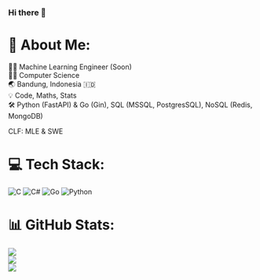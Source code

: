### Hi there 👋

# 💫 About Me:
😶‍🌫️ Machine Learning Engineer (Soon)<br>🧑‍🚀 Computer Science<br>🌏 Bandung, Indonesia 🇮🇩<br>💡 Code, Maths, Stats<br>🛠️ Python (FastAPI) & Go (Gin), SQL (MSSQL, PostgresSQL), NoSQL (Redis, MongoDB)

CLF: MLE & SWE

# 💻 Tech Stack:
![C](https://img.shields.io/badge/c-%2300599C.svg?style=for-the-badge&logo=c&logoColor=white) ![C#](https://img.shields.io/badge/c%23-%23239120.svg?style=for-the-badge&logo=csharp&logoColor=white) ![Go](https://img.shields.io/badge/go-%2300ADD8.svg?style=for-the-badge&logo=go&logoColor=white) ![Python](https://img.shields.io/badge/python-3670A0?style=for-the-badge&logo=python&logoColor=ffdd54)
# 📊 GitHub Stats:
![](https://github-readme-stats.vercel.app/api?username=adwityosp&theme=dark&hide_border=false&include_all_commits=false&count_private=false)<br/>
![](https://github-readme-streak-stats.herokuapp.com/?user=adwityosp&theme=dark&hide_border=false)<br/>
![](https://github-readme-stats.vercel.app/api/top-langs/?username=adwityosp&theme=dark&hide_border=false&include_all_commits=false&count_private=false&layout=compact)
